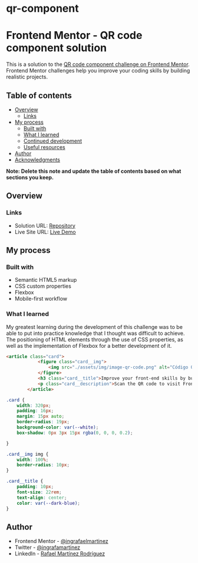 # qr-component


# Frontend Mentor - QR code component solution

This is a solution to the [QR code component challenge on Frontend Mentor](https://www.frontendmentor.io/challenges/qr-code-component-iux_sIO_H). Frontend Mentor challenges help you improve your coding skills by building realistic projects. 


## Table of contents

- [Overview](#overview)
  - [Links](#links)
- [My process](#my-process)
  - [Built with](#built-with)
  - [What I learned](#what-i-learned)
  - [Continued development](#continued-development)
  - [Useful resources](#useful-resources)
- [Author](#author)
- [Acknowledgments](#acknowledgments)

**Note: Delete this note and update the table of contents based on what sections you keep.**

## Overview

### Links

- Solution URL: [Repository](https://github.com/ingrafaelmartinez/qr-component)
- Live Site URL: [Live Demo](https://ingrafaelmartinez.github.io/qr-component/)

## My process

### Built with

- Semantic HTML5 markup
- CSS custom properties
- Flexbox
- Mobile-first workflow


### What I learned

My greatest learning during the development of this challenge was to be able to put into practice knowledge that I thought was difficult to achieve. The positioning of HTML elements through the use of CSS properties, as well as the implementation of Flexbox for a better development of it.

```html
<article class="card">
            <figure class="card__img">
                <img src="./assets/img/image-qr-code.png" alt="Código QR con link a FrontEnd Mentor">
            </figure>
            <h3 class="card__title">Improve your front-end skills by building projects</h3>
            <p class="card__description">Scan the QR code to visit Frontend Mentor and take your coding skills to the next level</p>
        </article>
```
```css
.card {
    width: 320px;
    padding: 16px;
    margin: 15px auto;
    border-radius: 19px;
    background-color: var(--white);
    box-shadow: 0px 3px 15px rgba(0, 0, 0, 0.2);

}

.card__img img {
    width: 100%;
    border-radius: 10px;
}

.card__title {
    padding: 10px;
    font-size: 22rem;
    text-align: center;
    color: var(--dark-blue);
}
```

## Author

- Frontend Mentor - [@ingrafaelmartinez](https://www.frontendmentor.io/profile/ingrafaelmartinez)
- Twitter - [@ingrafamartinez](https://twitter.com/ingrafamartinez)
- LinkedIn - [Rafael Martínez Rodríguez](www.linkedin.com/in/rafael-mart%C3%ADnez-rodr%C3%ADguez-2b266a30)



